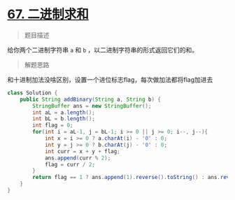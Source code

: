 # [67. 二进制求和](https://leetcode.cn/problems/add-binary/)

> 题目描述

给你两个二进制字符串 `a` 和 `b` ，以二进制字符串的形式返回它们的和。

> 解题思路

和十进制加法没啥区别，设置一个进位标志flag，每次做加法都将flag加进去

```java
class Solution {
    public String addBinary(String a, String b) {
        StringBuffer ans = new StringBuffer();
        int aL = a.length();
        int bL = b.length();
        int flag = 0;
        for(int i = aL-1, j = bL-1; i >= 0 || j >= 0; i--, j--){
            int x = i >= 0 ? a.charAt(i) - '0' : 0;
            int y = j >= 0 ? b.charAt(j) - '0' : 0;
            int curr = x + y + flag;
            ans.append(curr % 2);
            flag = curr / 2;
        }
        return flag == 1 ? ans.append(1).reverse().toString() : ans.reverse().toString();
    }
}
```


